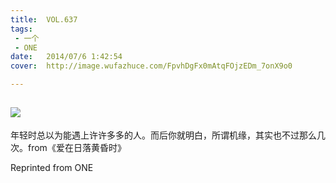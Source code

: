 ```yaml
---
title:	VOL.637
tags:
 - 一个
 - ONE
date:	2014/07/6 1:42:54
cover:	http://image.wufazhuce.com/FpvhDgFx0mAtqFOjzEDm_7onX9o0

---
```

![](http://image.wufazhuce.com/FpvhDgFx0mAtqFOjzEDm_7onX9o0)
---

年轻时总以为能遇上许许多多的人。而后你就明白，所谓机缘，其实也不过那么几次。from《爱在日落黄昏时》
 
Reprinted from ONE
